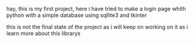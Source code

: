 hay, this is my first project, here i have tried to make a login page whith python with a simple database using sqllite3 and tkinter

this is not the final state of the project as i will keep on working on it as i learn more about this librarys
